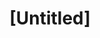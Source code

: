 ---
pid: rs246
title: "[Untitled]"
location_transcription: 
coordinates: "[-75.172401900624, 39.94925992196]"
zipcode: '19143'
gen_neighborhood: West Philadelphia
neighborhood: University City
outside_phl: 
age: '48'
age_range: 40-49
instagram: 
image_file_name: rs_246.jpg
proposal_transcription: I would like to see a monument that represents and explains
  underground railroad and/or abolitionist movements in Philadelphia. My family would
  love to visit a place where we could learn more.
topic: History
topic_summary: 0, 0
type: Space,Historical Marker
keywords_other: 
credit: 
image_labels: 
twitter: 
facebook: 
permalink: "/monuments/rs246/"
layout: item-page
---